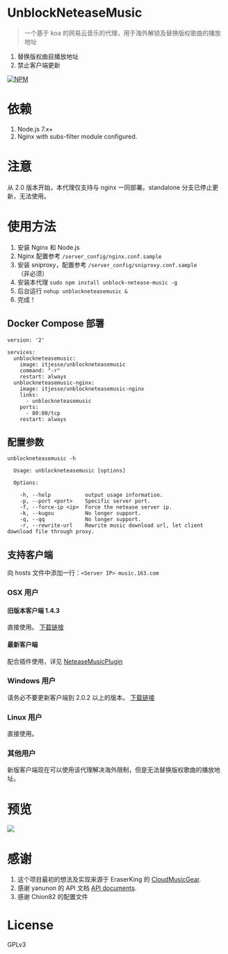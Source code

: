 # UnblockNeteaseMusic

> 一个基于 koa 的网易云音乐的代理，用于海外解锁及替换版权歌曲的播放地址

1. 替换版权曲目播放地址
2. 禁止客户端更新

[![NPM](https://nodei.co/npm/unblock-netease-music.png?downloads=true&downloadRank=true)](https://nodei.co/npm/unblock-netease-music/)

# 依赖

1. Node.js 7.x+
2. Nginx with subs-filter module configured.

# 注意

从 2.0 版本开始，本代理仅支持与 nginx 一同部署。standalone 分支已停止更新，无法使用。

# 使用方法
1. 安装 Nginx 和 Node.js
2. Nginx 配置参考 `/server_config/nginx.conf.sample`
3. 安装 sniproxy，配置参考 `/server_config/sniproxy.conf.sample` （非必须）
4. 安装本代理 `sudo npm install unblock-netease-music -g`
5. 后台运行 `nohup unblockneteasemusic &`
6. 完成！

## Docker Compose 部署
```
version: '2'

services:
  unblockneteasemusic:
    image: itjesse/unblockneteasemusic
    command: "-r"
    restart: always
  unblockneteasemusic-nginx:
    image: itjesse/unblockneteasemusic-nginx
    links:
      - unblockneteasemusic
    ports:
      - 80:80/tcp
    restart: always
```

## 配置参数

```
unblockneteasemusic -h

  Usage: unblockneteasemusic [options]

  Options:

    -h, --help           output usage information.
    -p, --port <port>    Specific server port.
    -f, --force-ip <ip>  Force the netease server ip.
    -k, --kugou          No longer support.
    -q, --qq             No longer support.
    -r, --rewrite-url    Rewrite music download url, let client download file through proxy.
```

## 支持客户端

向 hosts 文件中添加一行：`<Server IP> music.163.com`

### OSX 用户

#### 旧版本客户端 1.4.3
直接使用。 [下载链接](http://s1.music.126.net/download/osx/NeteaseMusic_1.4.3_452_web.dmg)

#### 最新客户端
配合插件使用，详见 [NeteaseMusicPlugin](https://github.com/ITJesse/NeteaseMusicPlugin)

### Windows 用户
请务必不要更新客户端到 2.0.2 以上的版本。 [下载链接](http://s1.music.126.net/download/pc/cloudmusicsetup_2_0_2[128316].exe)

### Linux 用户
直接使用。

### 其他用户

新版客户端现在可以使用该代理解决海外限制，但是无法替换版权歌曲的播放地址。

# 预览

![](https://github.com/ITJesse/UnblockNeteaseMusic/raw/master/screenshot.png)

# 感谢

1. 这个项目最初的想法及实现来源于 EraserKing 的 [CloudMusicGear](https://github.com/EraserKing/CloudMusicGear).
2. 感谢 yanunon 的 API 文档 [API documents](https://github.com/yanunon/NeteaseCloudMusic/wiki/%E7%BD%91%E6%98%93%E4%BA%91%E9%9F%B3%E4%B9%90API%E5%88%86%E6%9E%90).
3. 感谢 Chion82 的配置文件

# License

GPLv3
